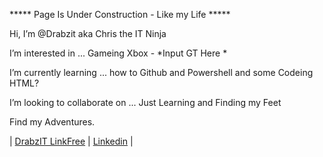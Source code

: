 ***** Page Is Under Construction - Like my Life *****


Hi, I’m @Drabzit aka Chris the IT Ninja  

I’m interested in ... Gameing Xbox - *Input GT Here * 

I’m currently learning ... how to Github and Powershell and some Codeing HTML?

I’m looking to collaborate on ...  Just Learning and Finding my Feet


Find my Adventures.

| <a href="https://linkfree.eddiehub.io/Drabzit" rel="nofollow"> DrabzIT LinkFree</a> | <a href="www.linkedin.com/in/christopher-bardsley" rel="nofollow"> Linkedin</a> | 






<!---
Drabzit/Drabzit is a ✨ special ✨ repository because its `README.md` (this file) appears on your GitHub profile.
You can click the Preview link to take a look at your changes.



Cheets 

<a href="https://linkfree.eddiehub.io/Drabzit" rel="nofollow"> DrabzIT Link Free</a>
--->
